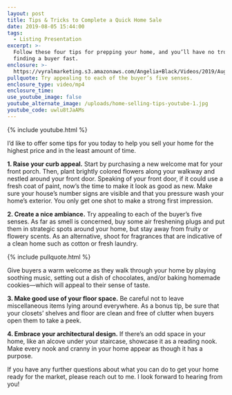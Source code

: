 ```yaml
---
layout: post
title: Tips & Tricks to Complete a Quick Home Sale
date: 2019-08-05 15:44:00
tags:
  - Listing Presentation
excerpt: >-
  Follow these four tips for prepping your home, and you’ll have no trouble
  finding a buyer fast.
enclosure: >-
  https://vyralmarketing.s3.amazonaws.com/Angelia+Black/Videos/2019/August/Tips+%26+Tricks+to+Complete+a+Quick+Home+Sale.mp4
pullquote: Try appealing to each of the buyer’s five senses.
enclosure_type: video/mp4
enclosure_time:
use_youtube_image: false
youtube_alternate_image: /uploads/home-selling-tips-youtube-1.jpg
youtube_code: uwlu8tJaAMs
---
```


{% include youtube.html %}

I’d like to offer some tips for you today to help you sell your home for the highest price and in the least amount of time.&nbsp;

**1\. Raise your curb appeal.** Start by purchasing a new welcome mat for your front porch. Then, plant brightly colored flowers along your walkway and nestled around your front door. Speaking of your front door, if it could use a fresh coat of paint, now’s the time to make it look as good as new. Make sure your house’s number signs are visible and that you pressure wash your home’s exterior. You only get one shot to make a strong first impression.&nbsp;

**2\. Create a nice ambiance.** Try appealing to each of the buyer’s five senses. As far as smell is concerned, buy some air freshening plugs and put them in strategic spots around your home, but stay away from fruity or flowery scents. As an alternative, shoot for fragrances that are indicative of a clean home such as cotton or fresh laundry.

{% include pullquote.html %}

Give buyers a warm welcome as they walk through your home by playing soothing music, setting out a dish of chocolates, and/or baking homemade cookies—which will appeal to their sense of taste.

**3\. Make good use of your floor space.** Be careful not to leave miscellaneous items lying around everywhere. As a bonus tip, be sure that your closets’ shelves and floor are clean and free of clutter when buyers open them to take a peek. &nbsp; &nbsp; &nbsp;

**4\. Embrace your architectural design.** If there’s an odd space in your home, like an alcove under your staircase, showcase it as a reading nook. Make every nook and cranny in your home appear as though it has a purpose. &nbsp; &nbsp; &nbsp;&nbsp;

If you have any further questions about what you can do to get your home ready for the market, please reach out to me. I look forward to hearing from you\!